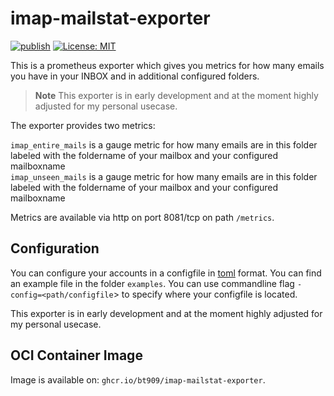 # imap-mailstat-exporter

[![publish](https://github.com/bt909/imap-mailstat-exporter/actions/workflows/publish.yaml/badge.svg)](https://github.com/bt909/imap-mailstat-exporter/actions/workflows/publish.yaml)
 [![License: MIT](https://img.shields.io/badge/License-MIT-blue.svg)](https://opensource.org/licenses/MIT)

This is a prometheus exporter which gives you metrics for how many emails you have in your INBOX and in additional configured folders.

> **Note**
> This exporter is in early development and at the moment highly adjusted for my personal usecase.

The exporter provides two metrics:

`imap_entire_mails` is a gauge metric for how many emails are in this folder labeled with the foldername of your mailbox and your configured mailboxname  
`imap_unseen_mails` is a gauge metric for how many emails are in this folder labeled with the foldername of your mailbox and your configured mailboxname 

Metrics are available via http on port 8081/tcp on path `/metrics`.

## Configuration

You can configure your accounts in a configfile in [toml](https://toml.io) format. You can find an example file in the folder `examples`. You can use
commandline flag `-config=<path/configfile`> to specify where your configfile is located.

This exporter is in early development and at the moment highly adjusted for my personal usecase.

## OCI Container Image

Image is available on: `ghcr.io/bt909/imap-mailstat-exporter`.
